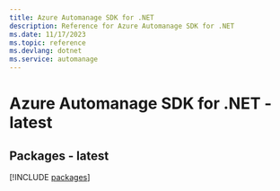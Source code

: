 ```yaml
---
title: Azure Automanage SDK for .NET
description: Reference for Azure Automanage SDK for .NET
ms.date: 11/17/2023
ms.topic: reference
ms.devlang: dotnet
ms.service: automanage
---
```

# Azure Automanage SDK for .NET - latest
## Packages - latest
[!INCLUDE [packages](automanage-index.md)]